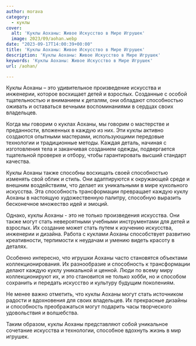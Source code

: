 ```yaml
---
author: morava
category:
  - куклы
cover:
  alt: 'Куклы Аоханы: Живое Искусство в Мире Игрушек'
  image: 2023/09/aohan.webp
date: "2023-09-17T14:00:39+00:00"
title: 'Куклы Аоханы: Живое Искусство в Мире Игрушек'
description: 'Куклы Аоханы: Живое Искусство в Мире Игрушек'
keywords: 'Куклы Аоханы: Живое Искусство в Мире Игрушек'
url: /aohan/

---
```

Куклы Аоханы – это удивительное произведение искусства и инженерии, которое восхищает детей и взрослых. Созданные с особой тщательностью и вниманием к деталям, они обладают способностью оживать и оставаться вечными воспоминаниями в сердцах своих владельцев.

Когда мы говорим о куклах Аоханы, мы говорим о мастерстве и преданности, вложенных в каждую из них. Эти куклы активно создаются опытными мастерами, использующими передовые технологии и традиционные методы. Каждая деталь, начиная с изготовления тела и заканчивая созданием одежды, подвергается тщательной проверке и отбору, чтобы гарантировать высший стандарт качества.

Куклы Аоханы также способны восхищать своей способностью изменять свой облик и стиль. Они адаптируются к окружающей среде и внешним воздействиям, что делает их уникальными в мире кукольного искусства. Эта способность трансформации превращает каждую куклу Аоханы в настоящую художественную палитру, способную выразить бесконечное множество идей и эмоций.

Однако, куклы Аоханы \- это не только произведения искусства. Они также могут стать невероятными учебными инструментами для детей и взрослых. Их создание может стать путем к изучению искусства, инженерии и дизайна. Работа с куклами Аоханы способствует развитию креативности, терпимости к неудачам и умению видеть красоту в деталях.

Особенно интересно, что игрушки Аоханы часто становятся объектами коллекционирования. Их разнообразие и способность к трансформации делают каждую куклу уникальной и ценной. Люди по всему миру коллекционируют их, и это становится не только хобби, но и способом сохранить и передать искусство и культуру будущим поколениям.

Не менее важно отметить, что куклы Аоханы могут стать источником радости и вдохновения для своих владельцев. Их прекрасные дизайны и способность преображаться могут подарить часы творческого удовольствия и волшебства.

Таким образом, куклы Аоханы представляют собой уникальное сочетание искусства и технологии, способное вдохнуть жизнь в мир игрушек.
